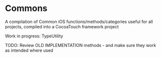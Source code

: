 # Commons
A compilation of Common iOS functions/methods/categories useful for all projects, compiled into a CocoaTouch framework project

Work in progress:
TypeUtility

TODO:
Review OLD IMPLEMENTATION methods - and make sure they work as intended where used
